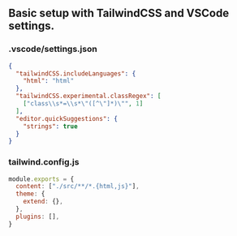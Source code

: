 ## Basic setup with TailwindCSS and VSCode settings.

### .vscode/settings.json

```json
{
  "tailwindCSS.includeLanguages": {
    "html": "html"
  },
  "tailwindCSS.experimental.classRegex": [
    ["class\\s*=\\s*\"([^\"]*)\"", 1]
  ],
  "editor.quickSuggestions": {
    "strings": true
  }
}
```

### tailwind.config.js

```js
module.exports = {
  content: ["./src/**/*.{html,js}"],
  theme: {
    extend: {},
  },
  plugins: [],
}
```